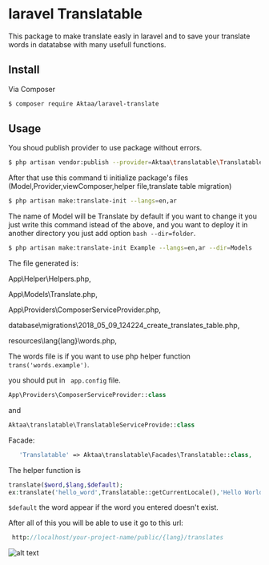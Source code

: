 # laravel Translatable
This package to make translate easly in laravel and to save your translate words in datatabse with many usefull functions.

## Install

Via Composer

``` bash
$ composer require Aktaa/laravel-translate
```

## Usage

You shoud publish provider to use package without errors.
``` bash
$ php artisan vendor:publish --provider=Aktaa\translatable\TranslatableServiceProvider
```
After that use this command ti initialize package's files (Model,Provider,viewComposer,helper file,translate table migration)

``` bash
$ php artisan make:translate-init --langs=en,ar
```
The name of Model will be Translate by default if you want to change it you just write this command istead of the above,
and you want to deploy it in another directory you just add option ``` bash --dir=folder ```.

``` bash
$ php artisan make:translate-init Example --langs=en,ar --dir=Models
```

The file generated is:

App\Helper\Helpers.php,

App\Models\Translate.php,

App\Providers\ComposerServiceProvider.php,

database\migrations\2018_05_09_124224_create_translates_table.php,

resources\lang\{lang}\words.php,

The words file is if you want to use php helper function ` trans('words.example')`.

you should put in ` app.config` file.
```php
App\Providers\ComposerServiceProvider::class
```
and 
```php
Aktaa\translatable\TranslatableServiceProvide::class  
```
Facade:


```php
   'Translatable' => Aktaa\translatable\Facades\Translatable::class,
   ```
 The helper function is
``` php
translate($word,$lang,$default);
ex:translate('hello_word',Translatable::getCurrentLocale(),'Hello World!);
```

`$default` the word appear if the word you entered doesn't exist.

After all of this you will be able to use it
go to this url:
``` php
 http://localhost/your-project-name/public/{lang}/translates
 ```


![alt text](https://raw.githubusercontent.com/username/projectname/branch/path/to/img.png)
